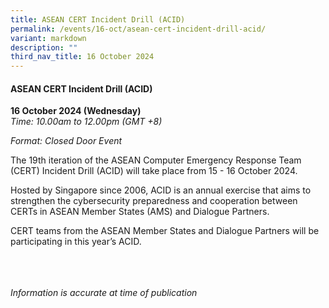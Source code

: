 ```yaml
---
title: ASEAN CERT Incident Drill (ACID)
permalink: /events/16-oct/asean-cert-incident-drill-acid/
variant: markdown
description: ""
third_nav_title: 16 October 2024
---
```

#### **ASEAN CERT Incident Drill (ACID)**

**16 October 2024 (Wednesday)**  
*Time: 10.00am to 12.00pm (GMT +8)*

*Format: Closed Door Event*

The 19th iteration of the ASEAN Computer Emergency Response Team (CERT) Incident Drill (ACID) will take place from 15 - 16 October 2024.

Hosted by Singapore since 2006, ACID is an annual exercise that aims to strengthen the cybersecurity preparedness and cooperation between CERTs in ASEAN Member States (AMS) and Dialogue Partners.

CERT teams from the ASEAN Member States and Dialogue Partners will be participating in this year’s ACID.

<br><br><br>
*Information is accurate at time of publication*
